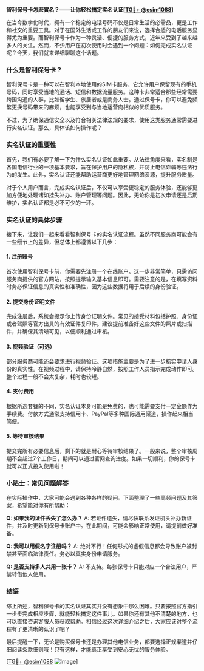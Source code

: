 **智利保号卡怎麽實名？——让你轻松搞定实名认证[[TG💪+ @esim1088](https://t.me/s/esim1088)]**

在当今数字化时代，拥有一个稳定的电话号码不仅是日常生活的必需品，更是工作和社交的重要工具。对于在国外生活或工作的朋友们来说，选择合适的电话服务显得尤为重要。而智利保号卡作为一种灵活、便捷的服务方式，近年来受到了越来越多人的关注。然而，不少用户在初次使用时会遇到一个问题：如何完成实名认证呢？今天，我们就来详细聊聊这个话题。

### 什么是智利保号卡？

智利保号卡是一种可以在智利本地使用的SIM卡服务，它允许用户保留现有的手机号码，同时享受当地的通话、短信和数据流量服务。这种卡非常适合那些经常需要跨国沟通的人群，比如留学生、旅居者或是商务人士。通过保号卡，你可以避免频繁更换号码带来的麻烦，也能享受到与当地运营商相似的优质服务。

不过，为了确保通信安全以及符合相关法律法规的要求，使用这类服务通常需要进行实名认证。那么，具体该如何操作呢？

### 实名认证的重要性

首先，我们有必要了解一下为什么实名认证如此重要。从法律角度来看，实名制是各国电信行业的一项基本要求，旨在保护用户的隐私权，并防止电信诈骗等违法行为的发生。此外，实名认证还能帮助运营商更好地管理网络资源，提升服务质量。

对于个人用户而言，完成实名认证后，不仅可以享受更稳定的服务体验，还能够更加方便地处理诸如挂失补办、账户管理等问题。因此，无论你是初次申请还是后期维护，实名认证都是必不可少的一环。

### 实名认证的具体步骤

接下来，让我们一起来看看智利保号卡的实名认证流程。虽然不同服务商可能会有一些细节上的差异，但总体上都遵循以下几步：

#### 1. 注册账号
首次使用智利保号卡前，你需要先注册一个在线账户。这一步非常简单，只需访问服务商提供的官方网站，按照提示输入基本信息即可。需要注意的是，在填写资料时务必保证信息的真实性和准确性，因为这些数据将用于后续的身份验证。

#### 2. 提交身份证明文件
完成注册后，系统会提示你上传身份证明文件。常见的接受材料包括护照、身份证或者驾照等官方出具的有效证件复印件。建议提前准备好这些文件的照片或扫描件，并确保其清晰可见，以便顺利通过审核。

#### 3. 视频验证（可选）
部分服务商可能还会要求进行视频验证。这项措施主要是为了进一步核实申请人身份的真实性。在视频过程中，请保持冷静自然，按照工作人员指示完成动作即可。整个过程一般不会太复杂，耗时也较短。

#### 4. 支付费用
根据所选套餐的不同，实名认证本身可能是免费的，也可能需要支付一定金额作为手续费。付款方式通常支持信用卡、PayPal等多种国际通用渠道，操作起来相当简便。

#### 5. 等待审核结果
提交完所有必要信息后，剩下的就是耐心等待审核结果了。一般来说，整个审核周期不会超过7个工作日，期间可以通过官网查询进度。如果一切顺利，你的保号卡就可以正式投入使用啦！

### 小贴士：常见问题解答

在实际操作中，大家可能会遇到各种各样的疑问。下面整理了一些高频问题及其答案，希望能对你有所帮助：

**Q: 如果我的证件丢失了怎么办？**
A: 若证件遗失，请尽快联系发证机关补办新证件，并及时更新到保号卡账户中。在此期间，可能会影响正常使用，请提前做好准备。

**Q: 我可以用假名字注册吗？**
A: 绝对不行！任何形式的虚假信息都会导致账户被封禁甚至面临法律责任。务必以真实身份申请服务。

**Q: 是否支持多人共用一张卡？**
A: 不支持。每张保号卡只能对应一个合法用户，严禁转借他人使用。

### 结语

综上所述，智利保号卡的实名认证其实并没有想象中那么困难。只要按照官方指引一步步完成相应步骤，就能轻松搞定这件事儿。如果你还有其他不清楚的地方，也可以直接咨询客服人员获取帮助。相信经过这次详细介绍之后，大家应该对整个流程有了更清晰的认识了吧？

最后提醒一下，无论是购买保号卡还是办理其他电信业务，都要选择正规渠道并仔细阅读条款细则哦！只有这样，才能真正享受到安心无忧的服务体验。

[[TG💪+ @esim1088](https://t.me/s/esim1088) ![Image](https://i.postimg.cc/4NQfJmqS/Snipaste-2025-05-13-00-14-12.png)]